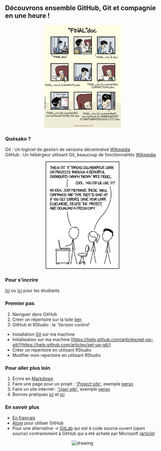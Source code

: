 ## Découvrons ensemble GitHub, Git et compagnie en une heure !


<p align="center">
  <img src="phd101212s.gif" alt="drawing" width="250"/>
</p>


### Quésako ?   
Git : Un logiciel de gestion de versions décentralisé [Wikipedia](https://fr.wikipedia.org/wiki/Git)  
GitHub : Un hébérgeur utilisant Git, beaucoup de fonctionnalités [Wikipedia](https://fr.wikipedia.org/wiki/GitHub)

<p align="center">
<img src="git.png" alt="drawing" width="240"/>
</p>

### Pour s'incrire
[Ici](https://github.com/join) ou [Ici](https://education.github.com/pack) pour les étudiants


### Premier pas
1. Naviguer dans GitHub
1. Créer un répertoire sur la toile [lien](https://help.github.com/articles/create-a-repo/)
1. GitHub et RStudio : le '_Version control_'
  - Installation [Git](https://git-scm.com/downloads) sur ma machine
  - Initialisation sur ma machine [https://help.github.com/articles/set-up-git/](https://help.github.com/articles/set-up-git/)
  - Créer un repertoire en utilisant RStudio
  - Modifier mon repertoire en utilisant RStudio


### Pour aller plus loin
1. Écrire en [Markdown](http://docs.roadiz.io/fr/latest/user/write-in-markdown/)
1. Faire une page pour un projet : ['_Project site_'](https://pages.github.com/), exemple [perso](https://alexiscarter.github.io/metab/)
1. Faire un site internet : ['_User site_'](https://pages.github.com/), exemple [perso](https://alexiscarter.github.io/)
1. Bonnes pratiques [ici](http://r-pkgs.had.co.nz/git.html#commit-best-practices) et [ici](https://datree.io/blog/top-10-github-best-practices/ )


### En savoir plus
  - [En français](https://r-dev-perf.borishejblum.science/controle-de-version-avec-git-et-github-hitorique-de-changement.html#utiliser-git-localement-depuis-rstudio)
  - [Atom](https://atom.io/) pour utiliser GitHub  
  - Pour une alternative -> [GitLab](https://about.gitlab.com/) qui est à code source ouvert (_open source_) contrairement à GitHub qui a été acheté par Microsoft ([article](https://www.journaldugeek.com/2018/06/04/microsoft-aurait-rachete-github-provoque-linquietude-chez-developpeurs/))

  <p align="center">
  <img src="http://31.media.tumblr.com/17fea920ff36ef4f5b877d5216a7aad9/tumblr_mo9xje8zZ41qcbiufo1_1280.gif" alt="drawing" width="300"/>
  </p>
